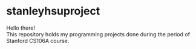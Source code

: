 # stanleyhsuproject
Hello there!\
This repository holds my programming projects done during the period of Stanford CS106A course.
